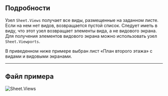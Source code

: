 ## Подробности
Узел `Sheet.Views` получает все виды, размещенные на заданном листе. Если на нем нет видов, возвращается пустой список. Следует иметь в виду, что этот узел возвращает элементы вида, а не видового экрана. Для получения элементов видового экрана можно использовать узел `Sheet.Viewports`.

В приведенном ниже примере выбран лист «План второго этажа» с видами и видовыми экранами.
___
## Файл примера

![Sheet.Views](./Revit.Elements.Views.Sheet.Views_img.jpg)
